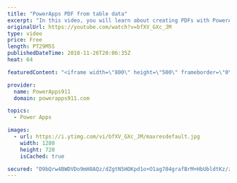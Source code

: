 ```yaml
---
title: "PowerApps PDF from table data"
excerpt: "In this video, you will learn about creating PDFs with PowerApps and Flow. This is taking the concept we covered in an earlier video and going two steps deeper by pulling in dynamic data and building an HTML table on the fly with the Concat function. Exciting stuff.  Intro to creating a PDF with PowerApps"
originalUrl: https://youtube.com/watch?v=bfXV_GXc_JM
type: video
price: Free
length: PT29M5S
publishedDateTime: 2018-11-26T20:06:35Z
heat: 64

featuredContent: "<iframe width=\"800\" height=\"500\" frameborder=\"0\" src=\"https://www.youtube.com/embed/bfXV_GXc_JM\" allow=\"accelerometer; autoplay; encrypted-media; gyroscope; picture-in-picture\" allowfullscreen></iframe>"

provider:
  name: PowerApps911
  domain: powerapps911.com

topics:
  - Power Apps

images:
  - url: https://i.ytimg.com/vi/bfXV_GXc_JM/maxresdefault.jpg
    width: 1280
    height: 720
    isCached: true

secured: "D9bQrw4BWDVDo9mH8AQz/dZgtN5HOKpd1o+O1ag704grafBrM+HbUbldtKz/zT1f8K1AFzmh1JvT2FCanpJfWycf8YpZpM1AhgcliTLY5gKU8U32ghTXmQnaWM38XtqqdGRZGOejdMEUAYmu/bqooRQpU8Q8FrZDM/X/8HWgIIiX8YofUFXOwlbpamv1MQ31bMburpvuioCtLLstWlbdLxCY1HSZ7adWRmVl6yFirH4WBW5acuM1OW3cgCme0ZF4EZcz8SmAm8Y24wxz7+UkA5/lA1yLhiZeoP3TjemcaJDUqH0dTXSJZeJk109wKWp3F96BFXmSLFHSVlpyzfrVwLl0ejBy9hCdFNyvKg/0JEo2ftemjvOWuHAxiUgp17ZI1n0Ldkm4Sr9NzWJzUbEID0lQ7NxNtBhkg7Zk+h4s6GA=;z+OaUo/NQLbr2ESm89ianQ=="
---
```


